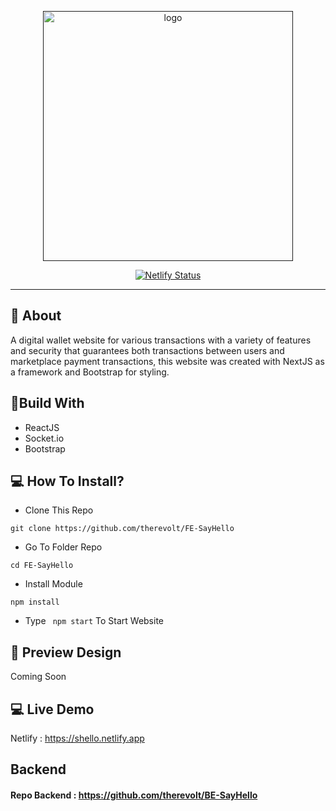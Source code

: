 <p align="center">
  <a href="" rel="noopener">
 <img width=400px src="https://i.ibb.co/k9mXPSQ/Blue-Bold-Connected-Letter-C-Logo.png" alt="logo"></a>
</p>
<div align="center">
  
[![Netlify Status](https://api.netlify.com/api/v1/badges/6f80fbfc-260f-4a04-a6d7-8173ba743ee5/deploy-status)](https://app.netlify.com/sites/shello/deploys)

</div>

---

## 🧐 About
A digital wallet website for various transactions with a variety of features and security that guarantees both transactions between users and marketplace payment transactions, this website was created with NextJS as a framework and Bootstrap for styling.

## 🔖Build With
- ReactJS
- Socket.io
- Bootstrap

## 💻 How To Install?
- Clone This Repo
```
git clone https://github.com/therevolt/FE-SayHello
```
- Go To Folder Repo
```
cd FE-SayHello
```
- Install Module
```
npm install
```
- Type ``` npm start``` To Start Website

## 🔎 Preview Design <a name = "preview"></a>
Coming Soon

## 💻 Live Demo <a name = "live_demo"></a>
Netlify : https://shello.netlify.app

## Backend
#### Repo Backend : https://github.com/therevolt/BE-SayHello
